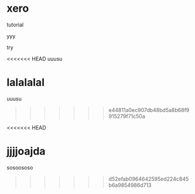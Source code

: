 # xero
tutorial

yyy

try

<<<<<<< HEAD
uuusu

lalalalal
=======
uuusu
>>>>>>> e44811a0ec907db48bd5a8b68f9915279f71c50a

<<<<<<< HEAD

jjjjoajda
=======
sosoososo
>>>>>>> d52efab0964642595ed224c845b6a9854986d713
